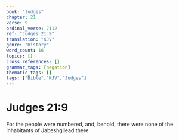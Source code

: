 ```yaml
---
book: "Judges"
chapter: 21
verse: 9
ordinal_verse: 7112
ref: "Judges 21:9"
translation: "KJV"
genre: "History"
word_count: 16
topics: []
cross_references: []
grammar_tags: [negation]
thematic_tags: []
tags: ["Bible","KJV","Judges"]
---
```


# Judges 21:9

For the people were numbered, and, behold, there were none of the inhabitants of Jabeshgilead there.
